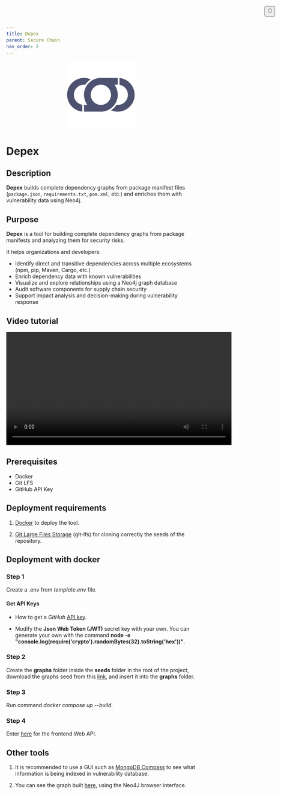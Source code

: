 ```yaml
---
title: Depex
parent: Secure Chain
nav_order: 2
---
```


<p align="center">
  <img src="/assets/images/depex-logo.png" alt="Depex Logo" width="180"/>
</p>

# Depex

## Description

**Depex** builds complete dependency graphs from package manifest files (`package.json`, `requirements.txt`, `pom.xml`, etc.) and enriches them with vulnerability data using Neo4j.

## Purpose

**Depex** is a tool for building complete dependency graphs from package manifests and analyzing them for security risks.

It helps organizations and developers:

- Identify direct and transitive dependencies across multiple ecosystems (npm, pip, Maven, Cargo, etc.)
- Enrich dependency data with known vulnerabilities
- Visualize and explore relationships using a Neo4j graph database
- Audit software components for supply chain security
- Support impact analysis and decision-making during vulnerability response

## Video tutorial

<video controls width="600">
  <source src="https://github.com/user-attachments/assets/0dbb63f4-7bc5-4e4d-81d0-94444a61e386" type="video/mp4">
  Your browser does not support the video tag.
</video>

## Prerequisites

- Docker
- Git LFS
- GitHub API Key

## Deployment requirements

1. [Docker](https://www.docker.com/) to deploy the tool.

2. [Git Large Files Storage](https://git-lfs.com/) (git-lfs) for cloning correctly the seeds of the repository.

## Deployment with docker

### Step 1
Create a .env from *template.env* file.

#### Get API Keys

- How to get a *GitHub* [API key](https://docs.github.com/en/authentication/keeping-your-account-and-data-secure/managing-your-personal-access-tokens).

- Modify the **Json Web Token (JWT)** secret key with your own. You can generate your own with the command **node -e "console.log(require('crypto').randomBytes(32).toString('hex'))"**.

### Step 2
Create the **graphs** folder inside the **seeds** folder in the root of the project, download the graphs seed from this [link](https://goo.su/YjuzmQ), and insert it into the **graphs** folder.

### Step 3
Run command *docker compose up --build*.

### Step 4
Enter [here](http://0.0.0.0:3000) for the frontend Web API.

## Other tools
1. It is recommended to use a GUI such as [MongoDB Compass](https://www.mongodb.com/en/products/compass) to see what information is being indexed in vulnerability database.

2. You can see the graph built [here](http://0.0.0.0:7474/browser/), using the Neo4J browser interface.

<button class="btn js-toggle-dark-mode" style="
  position: fixed;
  top: 1rem;
  right: 1rem;
  z-index: 1000;
">
  🌕
</button>

<script>
  const toggleDarkMode = document.querySelector('.js-toggle-dark-mode'); jtd.addEvent(toggleDarkMode, 'click', function(){ if (jtd.getTheme() === 'dark') { jtd.setTheme('light'); toggleDarkMode.textContent = '🌕'; } else { jtd.setTheme('dark'); toggleDarkMode.textContent = '☀️'; } }); 
</script>
